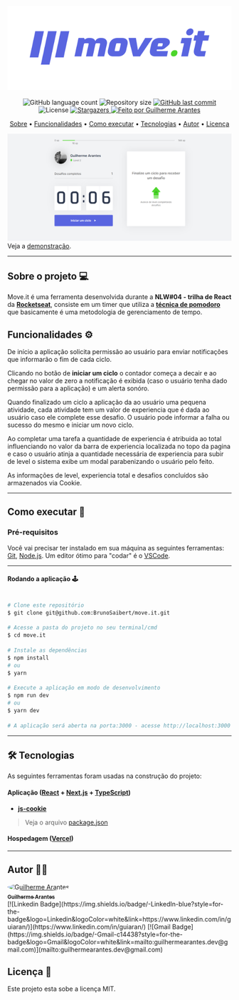 <h1 align="center" style="padding: 50px; background: #fff;">
    <img alt="moveit" title="moveit" src="https://raw.githubusercontent.com/guiaran/moveit/master/public/logo-full.svg" />
</h1>

<p align="center">
  <img alt="GitHub language count" src="https://img.shields.io/github/languages/count/GuiAran/moveit?color=%2304D361&style=for-the-badge">

  <img alt="Repository size" src="https://img.shields.io/github/repo-size/guiaran/moveit?style=for-the-badge">

  <a href="https://github.com/guiaran/moveit/commits/master">
    <img alt="GitHub last commit" src="https://img.shields.io/github/last-commit/guiaran/moveit?style=for-the-badge">
  </a>

   <img alt="License" src="https://img.shields.io/badge/license-MIT-brightgreen?style=for-the-badge">
   <a href="https://github.com/guiaran/moveit/stargazers">
    <img alt="Stargazers" src="https://img.shields.io/github/stars/guiaran/moveit?style=for-the-badge">
  </a>

  <a href="#">
    <img alt="Feito por Guilherme Arantes" src="https://img.shields.io/badge/Feito%20por-Guilherme%20Arantes-%231b9?style=for-the-badge">
  </a>

</p>

<p align="center">
 <a href="#--sobre-o-projeto">Sobre</a> •
 <a href="#-%EF%B8%8F-funcionalidades">Funcionalidades</a> •
 <a href="#--como-executar">Como executar</a> •
 <a href="#--tecnologias">Tecnologias</a> •
 <a href="#--autor">Autor</a> •
 <a href="#--licença">Licença</a>
</p>

![](https://raw.githubusercontent.com/guiaran/moveit/master/public/screenshot.png)
Veja a [demonstração](https://moveit-guiaran.vercel.app/index).

---

## [](https://github.com/guiaran/moveit#--sobre-o-projeto) Sobre o projeto 💻 

Move.it é uma ferramenta desenvolvida durante a **NLW#04 - trilha de React** da [**Rocketseat**](https://rocketseat.com.br/), consiste em um timer que utiliza a [**técnica de pomodoro**](https://g.co/kgs/nRFQEo) que basicamente é uma metodologia de gerenciamento de tempo.

## [](https://github.com/guiaran/moveit#-%EF%B8%8F-funcionalidades) Funcionalidades  ⚙️ 

De início a aplicação solicita permissão ao usuário para enviar notificações que informarão o fim de cada ciclo.

Clicando no botão de **iniciar um ciclo** o contador começa a decair e ao chegar no valor de zero a notificação é exibida (caso o usuário tenha dado permissão para a aplicação) e um alerta sonóro.

Quando finalizado um ciclo a aplicação da ao usuário uma pequena atividade, cada atividade tem um valor de experiencia que é dada ao usuário caso ele complete esse desafio. O usuário pode informar a falha ou sucesso do mesmo e iniciar um novo ciclo. 

Ao completar uma tarefa a quantidade de experiencia é atribuida ao total influenciando no valor da barra de experiencia localizada no topo da pagina e caso o usuário atinja a quantidade necessária de experiencia para subir de level o sistema exibe um modal parabenizando o usuário pelo feito.

As informações de level, experiencia total e desafios concluídos são armazenados via Cookie.

---

## [](https://github.com/guiaran/moveit#--como-executar) Como executar 🚀 

### Pré-requisitos

Você vai precisar ter instalado em sua máquina as seguintes ferramentas:
[Git](https://git-scm.com), [Node.js](https://nodejs.org/en/).
Um editor ótimo para "codar" é o [VSCode](https://code.visualstudio.com/).

---
#### Rodando a aplicação 🕹️

```bash

# Clone este repositório
$ git clone git@github.com:BrunoSaibert/move.it.git

# Acesse a pasta do projeto no seu terminal/cmd
$ cd move.it

# Instale as dependências
$ npm install
# ou
$ yarn

# Execute a aplicação em modo de desenvolvimento
$ npm run dev
# ou
$ yarn dev

# A aplicação será aberta na porta:3000 - acesse http://localhost:3000

```
---

## [](https://github.com/guiaran/moveit#--tecnologias) 🛠 Tecnologias

As seguintes ferramentas foram usadas na construção do projeto:

#### **Aplicação** (**[React](https://reactjs.org/)** + **[Next.js](https://nextjs.org/)** + **[TypeScript](https://www.typescriptlang.org/)**)

- **[js-cookie](https://github.com/js-cookie/js-cookie#readme)**

> Veja o arquivo [package.json](https://github.com/BrunoSaibert/move.it/blob/main/package.json)
#### **Hospedagem** (**[Vercel](https://vercel.com/)**)

---

## [](https://github.com/guiaran/moveit#--autor) Autor 🧑‍💻

<a href="#">
 <img style="border-radius: 50%;" src="https://avatars.githubusercontent.com/u/14330234?s=60&v=4" width="100px;" alt="Guilherme Arantes"/>
 <br />
 <sub><b>Guilherme Arantes</b></sub></a>
 <br />
[![Linkedin Badge](https://img.shields.io/badge/-LinkedIn-blue?style=for-the-badge&logo=Linkedin&logoColor=white&link=https://www.linkedin.com/in/guiaran/)](https://www.linkedin.com/in/guiaran/)
[![Gmail Badge](https://img.shields.io/badge/-Gmail-c14438?style=for-the-badge&logo=Gmail&logoColor=white&link=mailto:guilhermearantes.dev@gmail.com)](mailto:guilhermearantes.dev@gmail.com)



## [](https://github.com/guiaran/moveit#--licença) Licença 📝

Este projeto esta sobe a licença MIT.


